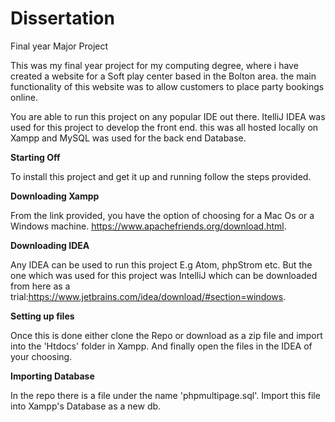 # Dissertation

Final year Major Project

This was my final year project for my computing degree, where i have created a website for a Soft play center based in the Bolton area. the main functionality of this website was to allow customers to place party bookings online.

You are able to run this project on any popular IDE out there. ItelliJ IDEA was used for this project to develop the front end. this was all hosted locally on Xampp and MySQL was used for the back end Database.

**Starting Off**

To install this project and get it up and running follow the steps provided.

**Downloading Xampp**

From the link provided, you have the option of choosing for a Mac Os or a Windows machine.
https://www.apachefriends.org/download.html.


**Downloading IDEA**

Any IDEA can be used to run this project E.g Atom, phpStrom etc.
But the one which was used for this project was IntelliJ which can be downloaded from here as a trial:https://www.jetbrains.com/idea/download/#section=windows.

**Setting up files**

Once this is done either clone the Repo or download as a zip file and import into the 'Htdocs' folder in Xampp. And finally open the files in the IDEA of your choosing.

**Importing Database**

In the repo there is a file under the name 'phpmultipage.sql'. Import this file into Xampp's Database as a new db.


